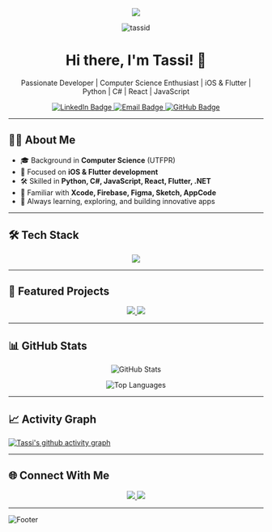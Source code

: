 

<!-- Overview Badge -->
<p align="center">
  <img src="https://img.shields.io/static/v1?label=Overview&message=tassid&color=f8efd4&style=for-the-badge&logo=GitHub">
</p>

<!-- Profile Views -->
<p align="center"> 
  <img src="https://komarev.com/ghpvc/?username=tassid&label=Profile%20views&color=0e75b6&style=flat" alt="tassid" /> 
</p>

<!-- Title -->
<h1 align="center">Hi there, I'm Tassi! 👋</h1>

<!-- Subtitle -->
<p align="center">
  Passionate Developer | Computer Science Enthusiast | iOS & Flutter | Python | C# | React | JavaScript
</p>

<!-- Badges -->
<p align="center">
  <a href="https://www.linkedin.com/in/tassianeanzolin/">
    <img src="https://img.shields.io/badge/LinkedIn-0077B5?style=for-the-badge&logo=linkedin&logoColor=white" alt="LinkedIn Badge"/>
  </a>
  <a href="mailto:tassianedev@gmail.com">
    <img src="https://img.shields.io/badge/Email-D14836?style=for-the-badge&logo=gmail&logoColor=white" alt="Email Badge"/>
  </a>
  <a href="https://github.com/tassid">
    <img src="https://img.shields.io/badge/GitHub-100000?style=for-the-badge&logo=github&logoColor=white" alt="GitHub Badge"/>
  </a>
</p>

---

## 👩‍💻 About Me

- 🎓 Background in **Computer Science** (UTFPR)  
- 📱 Focused on **iOS & Flutter development**  
- 🛠 Skilled in **Python, C#, JavaScript, React, Flutter, .NET**  
- 🎨 Familiar with **Xcode, Firebase, Figma, Sketch, AppCode**  
- 🌱 Always learning, exploring, and building innovative apps  

---

## 🛠 Tech Stack

<p align="center">
  <img src="https://skillicons.dev/icons?i=python,cs,flutter,react,js,dotnet,figma,firebase,apple" />
</p>

---

## 🚀 Featured Projects

<p align="center">
  <a href="https://github.com/tassid/project1">
    <img src="https://github-readme-stats.vercel.app/api/pin/?username=tassid&repo=project1&theme=radical" />
  </a>
  <a href="https://github.com/tassid/project2">
    <img src="https://github-readme-stats.vercel.app/api/pin/?username=tassid&repo=project2&theme=radical" />
  </a>
</p>

---

## 📊 GitHub Stats

<p align="center">
  <img src="https://github-readme-stats.vercel.app/api?username=tassid&show_icons=true&theme=radical" alt="GitHub Stats"/>
</p>

<p align="center">
  <img src="https://github-readme-stats.vercel.app/api/top-langs/?username=tassid&layout=compact&theme=radical" alt="Top Languages"/>
</p>

---

## 📈 Activity Graph

[![Tassi's github activity graph](https://github-readme-activity-graph.vercel.app/graph?username=tassid&bg_color=0d1117&color=ffffff&line=00bfff&point=00bfff&area=true&hide_border=true)](https://github.com/ashutosh00710/github-readme-activity-graph)

---

## 🌐 Connect With Me

<p align="center">
  <a href="https://www.linkedin.com/in/tassianeanzolin/">
    <img src="https://img.shields.io/badge/LinkedIn-0077B5?style=for-the-badge&logo=linkedin&logoColor=white"/>
  </a>
  <a href="mailto:tassianedev@gmail.com">
    <img src="https://img.shields.io/badge/Email-D14836?style=for-the-badge&logo=gmail&logoColor=white"/>
  </a>
</p>

---

<!-- Footer -->
![Footer](https://capsule-render.vercel.app/api?type=waving&color=0e75b6&height=120&section=footer)
